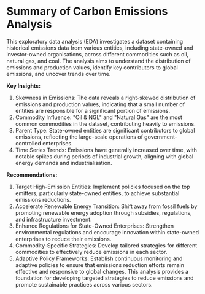 # Summary of Carbon Emissions Analysis
This exploratory data analysis (EDA) investigates a dataset containing historical emissions data from various entities, including state-owned and investor-owned organisations, across different commodities such as oil, natural gas, and coal. The analysis aims to understand the distribution of emissions and production values, identify key contributors to global emissions, and uncover trends over time.

**Key Insights:**

1. Skewness in Emissions: The data reveals a right-skewed distribution of emissions and production values, indicating that a small number of entities are responsible for a significant portion of emissions.
2. Commodity Influence: "Oil & NGL" and "Natural Gas" are the most common commodities in the dataset, contributing heavily to emissions.
3. Parent Type: State-owned entities are significant contributors to global emissions, reflecting the large-scale operations of government-controlled enterprises.
4. Time Series Trends: Emissions have generally increased over time, with notable spikes during periods of industrial growth, aligning with global energy demands and industrialisation.

**Recommendations:**

1. Target High-Emission Entities: Implement policies focused on the top emitters, particularly state-owned entities, to achieve substantial emissions reductions.
2. Accelerate Renewable Energy Transition: Shift away from fossil fuels by promoting renewable energy adoption through subsidies, regulations, and infrastructure investment.
3. Enhance Regulations for State-Owned Enterprises: Strengthen environmental regulations and encourage innovation within state-owned enterprises to reduce their emissions.
4. Commodity-Specific Strategies: Develop tailored strategies for different commodities to effectively reduce emissions in each sector.
5. Adaptive Policy Frameworks: Establish continuous monitoring and adaptive policies to ensure that emissions reduction efforts remain effective and responsive to global changes.
This analysis provides a foundation for developing targeted strategies to reduce emissions and promote sustainable practices across various sectors.
